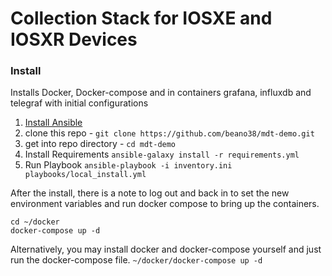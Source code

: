 # Collection Stack for IOSXE and IOSXR Devices


### Install
Installs Docker, Docker-compose and in containers grafana, influxdb and telegraf with initial configurations

1. [Install Ansible](https://docs.ansible.com/ansible/latest/installation_guide/intro_installation.html)
2. clone this repo - `git clone https://github.com/beano38/mdt-demo.git`
3. get into repo directory - `cd mdt-demo`
4. Install Requirements `ansible-galaxy install -r requirements.yml`
5. Run Playbook `ansible-playbook -i inventory.ini playbooks/local_install.yml`

After the install, there is a note to log out and back in to set the new environment variables and run docker compose to bring up the containers.
```
cd ~/docker
docker-compose up -d
```

Alternatively, you may install docker and docker-compose yourself and just run the docker-compose file.  `~/docker/docker-compose up -d`
